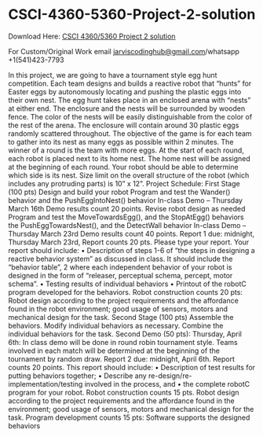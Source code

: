 # CSCI-4360-5360-Project-2-solution

Download Here: [CSCI 4360/5360 Project 2 solution](https://jarviscodinghub.com/assignment/csci-4360-5360-project-2-solution-2/)

For Custom/Original Work email jarviscodinghub@gmail.com/whatsapp +1(541)423-7793

In this project, we are going to have a tournament style egg hunt competition. Each team designs and builds a
reactive robot that “hunts” for Easter eggs by autonomously locating and pushing the plastic eggs into their
own nest. The egg hunt takes place in an enclosed arena with “nests” at either end. The enclosure and the
nests will be surrounded by wooden fence. The color of the nests will be easily distinguishable from the color
of the rest of the arena. The enclosure will contain around 30 plastic eggs randomly scattered throughout.
The objective of the game is for each team to gather into its nest as many eggs as possible within 2 minutes.
The winner of a round is the team with more eggs. At the start of each round, each robot is placed next to its
home nest. The home nest will be assigned at the beginning of each round. Your robot should be able to
determine which side is its nest. Size limit on the overall structure of the robot (which includes any
protruding parts) is 10” x 12”.
Project Schedule:
First Stage (100 pts) Design and build your robot
Program and test the Wander() behavior and the PushEggIntoNest()
behavior
In-class Demo – Thursday March 16th
Demo results count 20 points.
Revise robot design as needed
Program and test the MoveTowardsEgg(), and the StopAtEgg() behaviors
the PushEggTowardsNest(), and the DetectWall behavior
In-class Demo – Thursday March 23rd
Demo results count 40 points.
Report 1 due: midnight, Thursday March 23rd, Report counts 20 pts.
Please type your report. Your report should include:
• Description of steps 1-6 of “the steps in designing a reactive behavior
system” as discussed in class. It should include the “behavior table”,
2
where each independent behavior of your robot is designed in the form
of “releaser, perceptual schema, percept, motor schema”.
• Testing results of individual behaviors
• Printout of the robotC program developed for the behaviors.
Robot construction counts 20 pts:
Robot design according to the project requirements and the affordance
found in the robot environment; good usage of sensors, motors and
mechanical design for the task.
Second Stage (100 pts) Assemble the behaviors. Modify individual behaviors as necessary.
Combine the individual behaviors for the task.
Second Demo (50 pts): Thursday, April 6th: In class demo will be done in
round robin tournament style. Teams involved in each match will be
determined at the beginning of the tournament by random draw.
Report 2 due: midnight, April 6th. Report counts 20 points. This report
should include:
• Description of test results for putting behaviors together;
• Describe any re-design/re-implementation/testing involved in the
process, and
• the complete robotC program for your robot.
Robot construction counts 15 pts.
Robot design according to the project requirements and the affordance
found in the environment; good usage of sensors, motors and mechanical
design for the task.
Program development counts 15 pts:
Software supports the designed behaviors


